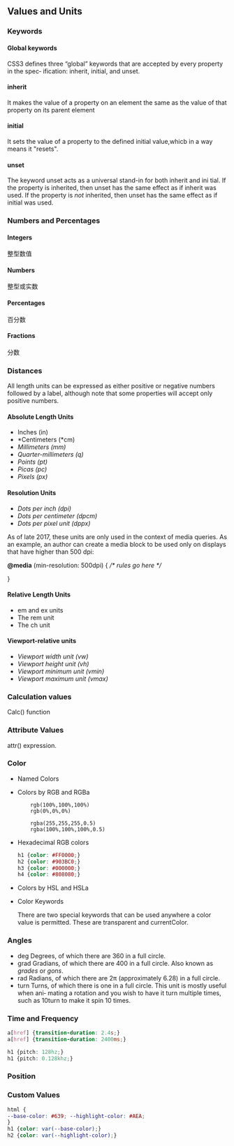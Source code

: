 ## Values and Units

### Keywords

#### Global keywords

CSS3 defines three “global” keywords that are accepted by every property in the spec‐
ification: inherit, initial, and unset.

#### inherit

It makes the value of a property on an element the same
as the value of that property on its parent element

#### initial

It sets the value of a property to the defined initial value,whicb in a way means it "resets".

#### unset

The keyword unset acts as a universal stand-in for both inherit and ini
tial. If the property is inherited, then unset has the same effect as if inherit was
used. If the property is *not* inherited, then unset has the same effect as if initial was
used.

### Numbers and Percentages

#### Integers

整型数值

#### Numbers

整型或实数

#### Percentages

百分数

#### Fractions

分数

### Distances

All length units can be expressed as either positive or negative numbers followed by a
label, although note that some properties will accept only positive numbers. 

#### Absolute Length Units

- Inches (in)
- *Centimeters (*cm)
- *Millimeters (*mm*)*
- *Quarter-millimeters (*q*)*
- *Points (*pt*)*
- *Picas (*pc*)*
- *Pixels (*px*)*

#### Resolution Units

- *Dots per inch (*dpi*)*
- *Dots per centimeter (*dpcm*)*
- *Dots per pixel unit (*dppx*)*

As of late 2017, these units are only used in the context of media queries. As an example, an author can create a media block to be used only on displays that have higher than 500 dpi: 

**@media** (min-resolution: 500dpi) { */\* rules go here \*/* 

} 

#### Relative Length Units

- em and ex units
- The rem unit
- The ch unit

#### Viewport-relative units

- *Viewport width unit (*vw*)*
- *Viewport height unit (*vh*)*
- *Viewport minimum unit (*vmin*)*
- *Viewport maximum unit (*vmax*)*

### Calculation values

Calc() function

###  Attribute Values

attr() expression.

### Color

- Named Colors

- Colors by RGB and RGBa

  ```
      rgb(100%,100%,100%)
      rgb(0%,0%,0%)
      
      rgba(255,255,255,0.5)
      rgba(100%,100%,100%,0.5)
  ```

- Hexadecimal RGB colors

  ```css
  h1 {color: #FF0000;} 
  h2 {color: #903BC0;} 
  h3 {color: #000000;} 
  h4 {color: #808080;}
  ```

- Colors by HSL and HSLa

- Color Keywords

  There are two special keywords that can be used anywhere a color value is permitted.
  These are transparent and currentColor.

### Angles

- deg  Degrees, of which there are 360 in a full circle.
- grad Gradians, of which there are 400 in a full circle. Also known as *grades* or *gons*.
- rad Radians, of which there are 2π (approximately 6.28) in a full circle.
- turn Turns, of which there is one in a full circle. This unit is mostly useful when ani‐
  mating a rotation and you wish to have it turn multiple times, such as 10turn to
  make it spin 10 times.

### Time and Frequency

```css
a[href] {transition-duration: 2.4s;} 
a[href] {transition-duration: 2400ms;}

h1 {pitch: 128hz;} 
h1 {pitch: 0.128khz;}
```

### Position

### Custom Values

```css
html {
--base-color: #639; --highlight-color: #AEA;
}
h1 {color: var(--base-color);}
h2 {color: var(--highlight-color);}
```

